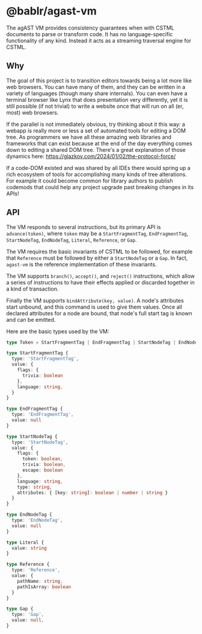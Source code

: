 # @bablr/agast-vm

The agAST VM provides consistency guarantees when with CSTML documents to parse or transform code. It has no language-specific functionality of any kind. Instead it acts as a streaming traversal engine for CSTML.

## Why

The goal of this project is to transition editors towards being a lot more like web browsers. You can have many of them, and they can be written in a variety of languages (though many share internals). You can even have a terminal browser like Lynx that does presentation very differently, yet it is still possible (if not trivial) to write a website once that will run on all (er, most) web browsers.

If the parallel is not immediately obvious, try thinking about it this way: a webapp is really more or less a set of automated tools for editing a DOM tree. As programmers we have all these amazing web libraries and frameworks that can exist because at the end of the day everything comes down to editing a shared DOM tree. There's a great explanation of those dynamics here: https://glazkov.com/2024/01/02/the-protocol-force/

If a code-DOM existed and was shared by all IDEs there would spring up a rich ecosystem of tools for accomplishing many kinds of tree alterations. For example it could become common for library authors to publish codemods that could help any project upgrade past breaking changes in its APIs!

## API

The VM responds to several instructions, but its primary API is `advance(token)`, where `token` may be a `StartFragmentTag`, `EndFragmentTag`, `StartNodeTag`, `EndNodeTag`, `Literal`, `Reference`, or `Gap`.

The VM requires the basic invariants of CSTML to be followed, for example that `Reference` must be followed by either a `StartNodeTag` or a `Gap`. In fact, `agast-vm` is the reference implementation of these invariants.

The VM supports `branch()`, `accept()`, and `reject()` instructions, which allow a series of instructions to have their effects applied or discarded together in a kind of transaction.

Finally the VM supports `bindAttribute(key, value)`. A node's attributes start unbound, and this command is used to give them values. Once all declared attributes for a node are bound, that node's full start tag is known and can be emitted.

Here are the basic types used by the VM:

```ts
type Token = StartFragmentTag | EndFragmentTag | StartNodeTag | EndNodeTag | Literal | Reference | Gap;

type StartFragmentTag {
  type: 'StartFragmentTag',
  value: {
    flags: {
      trivia: boolean
    },
    language: string,
  }
}

type EndFragmentTag {
  type: 'EndFragmentTag',
  value: null
}

type StartNodeTag {
  type: 'StartNodeTag',
  value: {
    flags: {
      token: boolean,
      trivia: boolean,
      escape: boolean
    },
    language: string,
    type: string,
    attributes: { [key: string]: boolean | number | string }
  }
}

type EndNodeTag {
  type: 'EndNodeTag',
  value: null
}

type Literal {
  value: string
}

type Reference {
  type: 'Reference',
  value: {
    pathName: string,
    pathIsArray: boolean
  }
}

type Gap {
  type: 'Gap',
  value: null,
}
```
